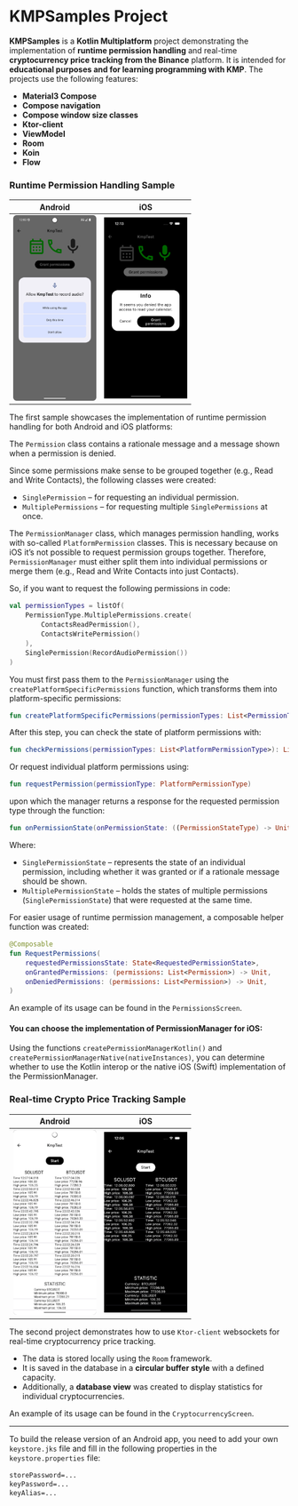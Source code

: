 # KMPSamples Project

**KMPSamples** is a **Kotlin Multiplatform** project demonstrating the implementation of **runtime
permission handling** and real-time **cryptocurrency price tracking from the Binance** platform. It is
intended for **educational purposes and for learning programming with KMP**.
The projects use the following features:

- **Material3 Compose**
- **Compose navigation**
- **Compose window size classes**
- **Ktor-client**
- **ViewModel**
- **Room**
- **Koin**
- **Flow**

### Runtime Permission Handling Sample

| Android                                                                          | iOS                                                                      |
|----------------------------------------------------------------------------------|--------------------------------------------------------------------------|
| <img width="150" src="images/permissions-android.png" alt="Android permissions"> | <img width="150" src="images/permissions-ios.png" alt="iOS permissions"> |

The first sample showcases the implementation of runtime permission handling for both Android and
iOS platforms:

The `Permission` class contains a rationale message and a message shown when a permission is denied.

Since some permissions make sense to be grouped together (e.g., Read and Write Contacts), the
following classes were created:

- `SinglePermission` – for requesting an individual permission.
- `MultiplePermissions` – for requesting multiple `SinglePermissions` at once.

The `PermissionManager` class, which manages permission handling, works with so-called
`PlatformPermission` classes. This is necessary because on iOS it’s not possible to request
permission groups together. Therefore, `PermissionManager` must either split them into individual
permissions or merge them (e.g., Read and Write Contacts into just Contacts).

So, if you want to request the following permissions in code:

```kotlin
val permissionTypes = listOf(
    PermissionType.MultiplePermissions.create(
        ContactsReadPermission(),
        ContactsWritePermission()
    ),
    SinglePermission(RecordAudioPermission())
)
```

You must first pass them to the `PermissionManager` using the `createPlatformSpecificPermissions`
function, which transforms them into platform-specific permissions:

```kotlin
fun createPlatformSpecificPermissions(permissionTypes: List<PermissionType>): List<PlatformPermissionType>
```

After this step, you can check the state of platform permissions with:

```kotlin
fun checkPermissions(permissionTypes: List<PlatformPermissionType>): List<PermissionState>
```

Or request individual platform permissions using:

```kotlin
fun requestPermission(permissionType: PlatformPermissionType)
```

upon which the manager returns a response for the requested permission type through the function:

```kotlin
fun onPermissionState(onPermissionState: ((PermissionStateType) -> Unit)?)
```

Where:

- `SinglePermissionState` – represents the state of an individual permission, including whether it
  was granted or if a rationale message should be shown.
- `MultiplePermissionState` – holds the states of multiple permissions (`SinglePermissionState`)
  that were requested at the same time.

For easier usage of runtime permission management, a composable helper function was created:

```kotlin
@Composable
fun RequestPermissions(
    requestedPermissionsState: State<RequestedPermissionState>,
    onGrantedPermissions: (permissions: List<Permission>) -> Unit,
    onDeniedPermissions: (permissions: List<Permission>) -> Unit,
)
```

An example of its usage can be found in the `PermissionsScreen`.

#### You can choose the implementation of PermissionManager for iOS:

Using the functions `createPermissionManagerKotlin()` and
`createPermissionManagerNative(nativeInstances)`, you can determine whether to use the Kotlin
interop or the native iOS (Swift) implementation of the PermissionManager.

### Real-time Crypto Price Tracking Sample

| Android                                                                               | iOS                                                                           |
|---------------------------------------------------------------------------------------|-------------------------------------------------------------------------------|
| <img width="150" src="images/cryptocurrencies-android.png" alt="Android permissions"> | <img width="150" src="images/cryptocurrencies-ios.png" alt="iOS permissions"> |

The second project demonstrates how to use `Ktor-client` websockets for real-time cryptocurrency
price tracking.

- The data is stored locally using the `Room` framework.
- It is saved in the database in a **circular buffer style** with a defined capacity.
- Additionally, a **database view** was created to display statistics for individual
  cryptocurrencies.

An example of its usage can be found in the `CryptocurrencyScreen`.

---

To build the release version of an Android app, you need to add your own `keystore.jks` file and
fill in the
following properties in the `keystore.properties` file:

```
storePassword=...
keyPassword=...
keyAlias=...
```